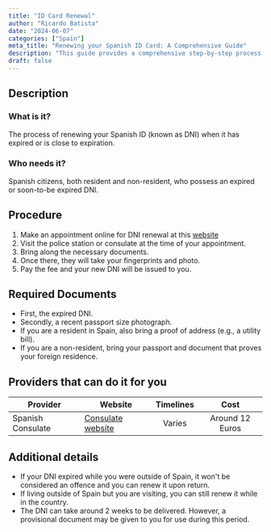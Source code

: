 ```yaml
---
title: "ID Card Renewal"
author: "Ricardo Batista"
date: "2024-06-07"
categories: ["Spain"]
meta_title: "Renewing your Spanish ID Card: A Comprehensive Guide"
description: "This guide provides a comprehensive step-by-step process of renewing your Spanish ID Card"
draft: false
---
```


## Description
### What is it?
The process of renewing your Spanish ID (known as DNI) when it has expired or is close to expiration.

### Who needs it?
Spanish citizens, both resident and non-resident, who possess an expired or soon-to-be expired DNI.

## Procedure
1. Make an appointment online for DNI renewal at this [website](https://www.citapreviadnie.es)
2. Visit the police station or consulate at the time of your appointment.
3. Bring along the necessary documents.
4. Once there, they will take your fingerprints and photo.
5. Pay the fee and your new DNI will be issued to you.

## Required Documents
- First, the expired DNI.
- Secondly, a recent passport size photograph.
- If you are a resident in Spain, also bring a proof of address (e.g., a utility bill).
- If you are a non-resident, bring your passport and document that proves your foreign residence.

## Providers that can do it for you

| Provider        |     Website     |     Timelines    |       Cost      |
| --------------- | --------------- |  :-------------: | :-------------: |
| Spanish Consulate |  [Consulate website](https://www.exteriores.gob.es/consulados/londres/en/serviciosconsulares/citaparaeldni/Paginas/inicio.aspx) |      Varies      |        Around 12 Euros       |

## Additional details
- If your DNI expired while you were outside of Spain, it won't be considered an offence and you can renew it upon return.
- If living outside of Spain but you are visiting, you can still renew it while in the country.
- The DNI can take around 2 weeks to be delivered. However, a provisional document may be given to you for use during this period.